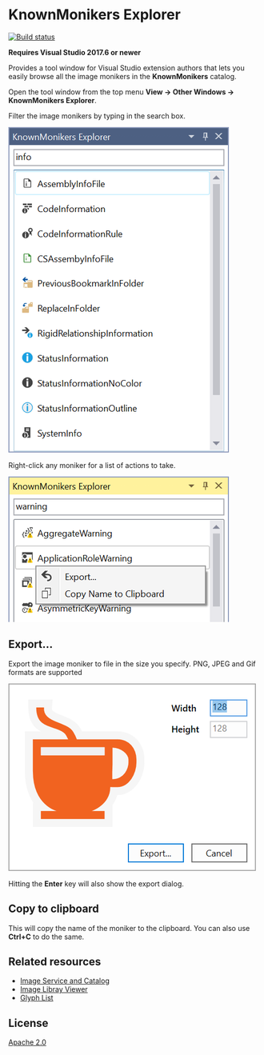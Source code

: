 # KnownMonikers Explorer

[![Build status](https://ci.appveyor.com/api/projects/status/85xmotii0u1n5rtd?svg=true)](https://ci.appveyor.com/project/madskristensen/knownmonikersexplorer)

**Requires Visual Studio 2017.6 or newer**

Provides a tool window for Visual Studio extension authors that lets you easily browse all the image monikers in the **KnownMonikers** catalog.

Open the tool window from the top menu **View -> Other Windows -> KnownMonikers Explorer**.

Filter the image monikers by typing in the search box.

![Tool window](art/toolwindow.png)

Right-click any moniker for a list of actions to take.

![Context Menu](art/context-menu.png)

## Export...
Export the image moniker to file in the size you specify. PNG, JPEG and Gif formats are supported

![Export Dialog](art/export-dialog.png)

Hitting the **Enter** key will also show the export dialog.

## Copy to clipboard
This will copy the name of the moniker to the clipboard. You can also use **Ctrl+C** to do the same.

## Related resources

* [Image Service and Catalog](https://msdn.microsoft.com/en-US/library/mt628927.aspx)
* [Image Libray Viewer](https://msdn.microsoft.com/en-us/library/mt629250.aspx)
* [Glyph List](http://glyphlist.azurewebsites.net/)

## License
[Apache 2.0](LICENSE)